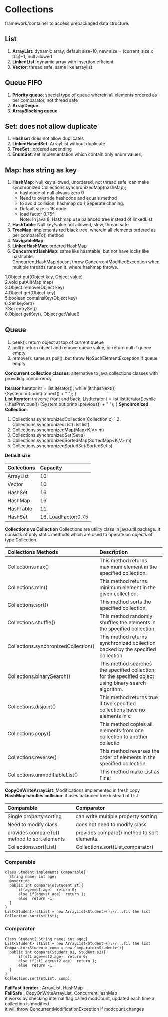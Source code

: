 
# Collections
framework/container to access prepackaged data structure.

## List
1. **ArrayList**: dynamic array, default size-10, new size = (current_size x 0.5)+1, null allowed  
2. **LinkedList**: dynamic array with insertion efficient  
3. **Vector**: thread safe, same like arraylist  

## Queue FIFO
1. **Priority queue**: special type of queue wherein all elements ordered as per comparator, not thread safe   
2. **ArrayDeque**   
3. **ArrayBlocking queue**  

## Set: does not allow duplicate
1. **Hashset** does not allow duplicates    
2. **LinkedHasedSet**: ArrayList without duplicate  
3. **TreeSet** : ordered ascending 
4. **EnumSet**: set implementation which contain only enum values,     	

## Map: has string as key  
1. **HashMap**: Null key allowed, unordered, not thread safe, can make synchronized Collections.synchronizedMap(hashMap);
    - hashcode of null always zero 0
    - Need to override hashcode and equals method  
    - to avoid collision, hashmap do 1,Seperate chaning. 
    - Default size is 16 node     
    - load factor 0.75f  
    Note: In java 8, Hashmap use balanced tree instead of linkedList          
2. **HashTable**: Null key/value not allowed, slow, thread safe  
3. **TreeMap**: implements red black tree, wherein all elements ordered as per compareTo() method    
4. **NavigableMap**:  
5. **LinkedHashMap**: ordered HashMap  
6. **ConcurrentHashMap**: same like hashtable, but not have locks like hashtable.   
ConcurrentHashMap doesnt throw ConcurrentModifiedException when multiple threads runs on it. where hashmap throws.  

1.Object put(Object key, Object value)  
2.void putAll(Map map)  
3.Object remove(Object key)  
4.Object get(Object key)  
5.boolean containsKey(Object key)  
6.Set keySet()  
7.Set entrySet()  
8.Object getKey(), Object getValue()  

## Queue  
1. peek(): return object at top of current queue  
2. poll(): return object and remove queue value, or return null if queue empty     
3. remove(): same as poll(), but throw NoSuchElementException if queue empty  


**Concurrent collection classes**:  alternative to java collections classes with providing concurrency    

**Iterator**  Iterator itr = list.iterator(); while (itr.hasNext()) {System.out.print(itr.next() + " "); }   
**List Iterator**: traverse front and back,  ListIterator i = list.listIterator();while (i.hasPrevious()) {System.out.print(i.previous() + " "); }
**Synchronized Collection**: 
  1. Collections.synchronizedCollection(Collection c)
` 2. Collections.synchronizedList(List list)
  3. Collections.synchronizedMap(Map<K,V> m)
  4. Collections.synchronizedSet(Set s)
  5. Collections.synchronizedSortedMap(SortedMap<K,V> m)
  6. Collections.synchronizedSortedSet(SortedSet s)

**Default size**:  

|Collections | Capacity |
|:------------|:----------|
|ArrayList   | 10       |
|Vector      | 10       |
|HashSet     | 16       |
|HashMap     | 16       |
|HashTable   | 11       |
|HashSet     | 16, LoadFactor:0.75       |

**Collections vs Collection** 
Collections are utility class in java.util package. It consists of only static methods which are used to operate on objects of type Collection.  

|Collections Methods                  | Description  |
|:-------------------------------------|:-------------------------------------------------------------|
|Collections.max()	                  |This method returns maximum element in the specified collection.|
|Collections.min()	                  |This method returns minimum element in the given collection.|
|Collections.sort()	                  |This method sorts the specified collection.|
|Collections.shuffle()	              |This method randomly shuffles the elements in the specified collection.|
|Collections.synchronizedCollection() |This method returns synchronized collection backed by the specified collection.|
|Collections.binarySearch()	          |This method searches the specified collection for the specified object using binary search algorithm.|
|Collections.disjoint()	              |This method returns true if two specified collections have no elements in c|ommon.|
|Collections.copy()	                  |This method copies all elements from one collection to another collectio|n.|
|Collections.reverse()	              |This method reverses the order of elements in the specified collection.|
|Collections.unmodifiableList()	              |This method make List as Final|

**CopyOnWriteArrayList**: Modifications implemented in fresh copy  
**HashMap handles collision**: it uses balanced tree instead of List  

|Comparable                  | Comparator  |
|:-------------------------------------|:-------------------------------------------------------------|
|Single property sorting	                  |can write multiple property sorting|
|Need to modify class	                  |does not need to modify class|
|provides compareTo() method to sort elements	                  |provides compare() method to sort elements.|
|Collections.sort(List) 	                  |Collections.sort(List,comparator) |

### Comparable
```
class Student implements Comparable{
  String name; int age;
  @override
  public int compareTo(Student st){
      if(age==st.age)  return 0;  
      else if(age>st.age)  return 1;  
      else  return -1;  
  }
}
List<Student> stList = new ArrayList<Student>();//...fil the list
Collection.sort(stList);
```

### Comparator  
```
Class Student{ String name; int age;}
List<Student> stList = new ArrayList<Student>();//...fil the list
Comparator<Student> comp = new Comparator<Student>(){
  public int compare(Student s1, Student s2){
      if(st1.age==st2.age)  return 0;  
      else if(st1.age>st2.age)  return 1;  
      else  return -1;  
  }
}
Collection.sort(stList, comp);
```

**FailFast Iterator** : ArrayList, HashMap    
**FailSafe** : CopyOnWriteArrayList, ConcurrentHashMap    
it works by checking internal flag called modCount, updated each time a collection is modified    
it will throw ConcurrentModificationException if modcount changes  
